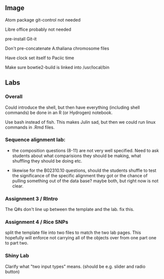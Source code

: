 ## Image

Atom package git-control not needed

Libre office probably not needed

pre-install Git-it

Don't pre-concatenate A.thaliana chromosome files

Have clock set itself to Paciic time

Make sure bowtie2-build is linked into /usr/local/bin

## Labs

### Overall

Could introduce the shell, but then have everything (including shell commands) be done in an R (or Hydrogen) notebook.

Use bash instead of fish.  This makes Julin sad, but then we could run linux commands in .Rmd files.

### Sequence alignment lab:

* the composition questions (8-11) are not very well specified.  Need to ask students about what comparisions they should be making, what shuffling they should be doing etc.

* likewise for the B02310.10 questions, should the students shuffle to test the significance of the specific alignment they got or the chance of pulling something out of the data base?  maybe both, but right now is not clear.

### Assignment 3 / RIntro

The Q#s don't line up between the template and the lab.  fix this.

### Assignment 4 / Rice SNPs

split the template file into two files to match the two lab pages.  This hopefully will enforce not carrying all of the objects over from one part one to part two.

### Shiny Lab

Clarify what "two input types" means.  (should be e.g. slider and radio button)
